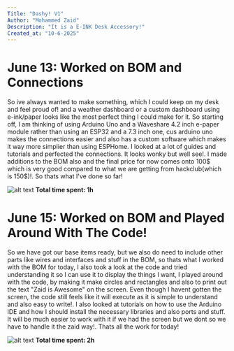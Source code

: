 ```yaml
---
Title: "Dashy! V1"
Author: "Mohammed Zaid"
Description: "It is a E-INK Desk Accessory!"
Created_at: "10-6-2025"
---
```


# June 13: Worked on BOM and Connections
So ive always wanted to make something, which I could keep on my desk and feel proud of! and a weather dashboard or a custom dashboard using e-ink/paper looks like the most perfect thing I could make for it. So starting off, I am thinking of using Arduino Uno and a Waveshare 4.2 inch e-paper module rather than using an ESP32 and a 7.3 inch one, cus arduino uno makes the connections easier and also has a custom software which makes it way more simplier than using ESPHome. I looked at a lot of guides and tutorials and perfected the connections. It looks wonky but well see!. I made additions to the BOM also and the final price for now comes onto 100$ which is very good compared to what we are getting from hackclub(which is 150$)!. So thats what I've done so far!

![alt text](https://hc-cdn.hel1.your-objectstorage.com/s/v3/25e739a3c6496e6cd8b7d557e07a707dcb64470c_image.png)
**Total time spent: 1h**

# June 15: Worked on BOM and Played Around With The Code!
So we have got our base items ready, but we also do need to include other parts like wires and interfaces and stuff in the BOM, so thats what I worked with the BOM for today, I also took a look at the code and tried understanding it so I can use it to display the things I want, I played around with the code, by making it make circles and rectangles and also to print out the text "Zaid is Awesome" on the screen. Even though I havent gotten the screen, the code still feels like it will execute as it is simple to understand and also easy to write!. I also looked at tutorials on how to use the Arduino IDE and how I should install the necessary libraries and also ports and stuff. It will be much easier to work with it if we had the screen but we dont so we have to handle it the zaid way!. Thats all the work for today!

![alt text](https://hc-cdn.hel1.your-objectstorage.com/s/v3/ad6badf6244c7f9268fbf4542cbf2287bb64da23_image.png)
**Total time spent: 2h**

